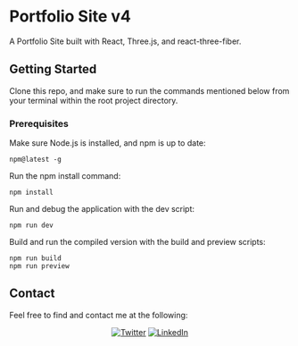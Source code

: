 # Portfolio Site v4

A Portfolio Site built with React, Three.js, and react-three-fiber.

## Getting Started

Clone this repo, and make sure to run the commands mentioned below from your terminal within the root project directory.

### Prerequisites

Make sure Node.js is installed, and npm is up to date:

    npm@latest -g

Run the npm install command:

    npm install

Run and debug the application with the dev script:

    npm run dev

Build and run the compiled version with the build and preview scripts:

    npm run build
    npm run preview

## Contact

Feel free to find and contact me at the following:

<div align="center">

[![Twitter](https://img.shields.io/badge/Twitter-%231DA1F2.svg?style=for-the-badge&logo=Twitter&logoColor=white)](https://twitter.com/CMittell)
[![LinkedIn](https://img.shields.io/badge/LinkedIn-%230077B5.svg?style=for-the-badge&logo=linkedin&logoColor=white)](https://www.linkedin.com/in/chris-mittell/)

</div>

